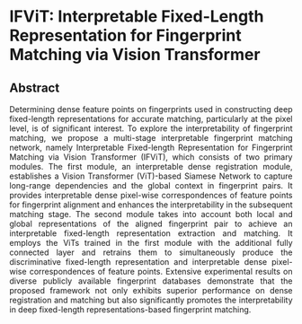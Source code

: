 # IFViT: Interpretable Fixed-Length Representation for Fingerprint Matching via Vision Transformer

## Abstract
<div style="text-align: justify; text-justify: inter-word;">
Determining dense feature points on fingerprints used in constructing deep fixed-length representations for accurate matching, particularly at the pixel level, is of significant interest. To explore the interpretability of  fingerprint matching, we propose a multi-stage interpretable fingerprint matching network, namely Interpretable Fixed-length Representation for Fingerprint Matching via Vision Transformer (IFViT), which consists of two primary modules. The first module, an interpretable dense registration module, establishes a Vision Transformer (ViT)-based Siamese Network to capture long-range dependencies and the global context in fingerprint pairs. It provides interpretable dense pixel-wise correspondences of feature points for fingerprint alignment and enhances the interpretability in the subsequent matching stage. The second module takes into account both local and global representations of the aligned fingerprint pair to achieve an interpretable fixed-length representation extraction and matching. It employs the ViTs trained in the first module with the additional fully connected layer and retrains them to simultaneously produce the discriminative fixed-length representation and interpretable dense pixel-wise correspondences of feature points. Extensive experimental results on diverse publicly available fingerprint databases demonstrate that the proposed framework not only exhibits superior performance on dense registration and matching but also significantly promotes the interpretability in deep fixed-length representations-based fingerprint matching.
</div>
